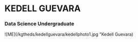 # KEDELL GUEVARA

### Data Science Undergraduate

![ME](/kgtheds/kedellguevara/kedellphoto1.jpg "Kedell Guevara)
